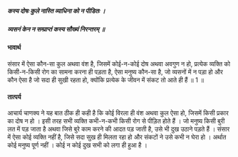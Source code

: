 ##### कस्य दोषः कुले नास्ति व्याधिना को न पीडितः ।
##### व्यसनं केन न सम्प्राप्तं कस्य सौख्यं निरन्तरम् ॥

#### भावार्थ

संसार में ऐसा कौन-सा कुल अथवा वंश है, जिसमें कोई-न-कोई दोष अथवा अवगुण न हो, प्रत्येक व्यक्ति को किसी-न-किसी रोग का सामना करना ही पड़ता है, ऐसा मनुष्य कौन-सा है, जो व्यसनों में न पड़ा हो और कौन ऐसा है जो सदा ही सुखी रहता हो, क्योंकि प्रत्येक के जीवन में संकट तो आते ही हैं ॥ 1 ॥

#### तात्पर्य

आचार्य चाणक्य ने यह बात ठीक ही कही है कि कोई विरला ही वंश अथवा कुल ऐसा हो, जिसमें किसी प्रकार का दोष न हो । इसी तरह सभी व्यक्ति कभी-न-कभी किसी रोग से पीड़ित होते हैं । जो मनुष्य किसी बुरी लत में पड़ जाता है अथवा जिसे बुरे काम करने की आदत पड़ जाती है, उसे भी दुख उठाने पड़ते हैं । संसार में ऐसा कोई व्यक्ति नहीं है, जिसे सदा सुख ही मिलता रहा हो और संकटों ने उसे कभी न घेरा हो । अर्थात कोई मनुष्य पूर्ण नहीं । कोई न कोई दुख सभी को लगा ही हुआ है ।